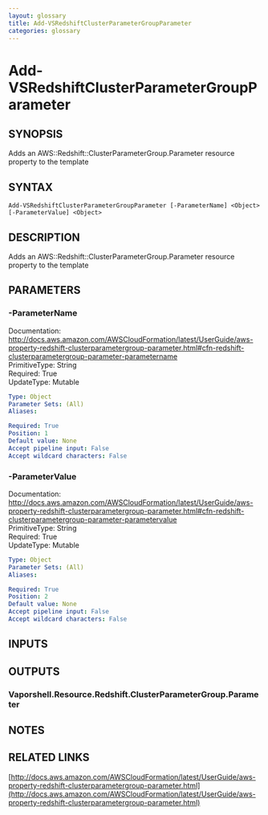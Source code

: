 ```yaml
---
layout: glossary
title: Add-VSRedshiftClusterParameterGroupParameter
categories: glossary
---
```


# Add-VSRedshiftClusterParameterGroupParameter

## SYNOPSIS
Adds an AWS::Redshift::ClusterParameterGroup.Parameter resource property to the template

## SYNTAX

```
Add-VSRedshiftClusterParameterGroupParameter [-ParameterName] <Object> [-ParameterValue] <Object>
```

## DESCRIPTION
Adds an AWS::Redshift::ClusterParameterGroup.Parameter resource property to the template

## PARAMETERS

### -ParameterName
Documentation: http://docs.aws.amazon.com/AWSCloudFormation/latest/UserGuide/aws-property-redshift-clusterparametergroup-parameter.html#cfn-redshift-clusterparametergroup-parameter-parametername    
PrimitiveType: String    
Required: True    
UpdateType: Mutable

```yaml
Type: Object
Parameter Sets: (All)
Aliases: 

Required: True
Position: 1
Default value: None
Accept pipeline input: False
Accept wildcard characters: False
```

### -ParameterValue
Documentation: http://docs.aws.amazon.com/AWSCloudFormation/latest/UserGuide/aws-property-redshift-clusterparametergroup-parameter.html#cfn-redshift-clusterparametergroup-parameter-parametervalue    
PrimitiveType: String    
Required: True    
UpdateType: Mutable

```yaml
Type: Object
Parameter Sets: (All)
Aliases: 

Required: True
Position: 2
Default value: None
Accept pipeline input: False
Accept wildcard characters: False
```

## INPUTS

## OUTPUTS

### Vaporshell.Resource.Redshift.ClusterParameterGroup.Parameter

## NOTES

## RELATED LINKS

[http://docs.aws.amazon.com/AWSCloudFormation/latest/UserGuide/aws-property-redshift-clusterparametergroup-parameter.html](http://docs.aws.amazon.com/AWSCloudFormation/latest/UserGuide/aws-property-redshift-clusterparametergroup-parameter.html)

